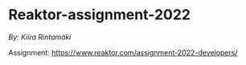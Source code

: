 # Reaktor-assignment-2022
*By: Kiira Rintamäki*

Assignment: https://www.reaktor.com/assignment-2022-developers/
